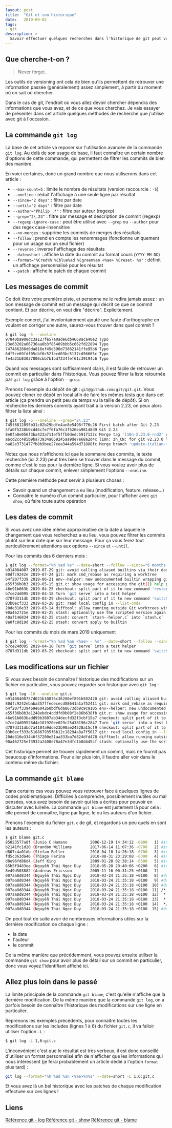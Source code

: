 ```yaml
---
layout: post
title:  "Git et son historique"
date:   2019-09-02
tags:
- git
description: >
  Savoir effectuer quelques recherches dans l'historique de git peut vous faire gagner beaucoup de temps.
---
```


## Que cherche-t-on ?

> Never forget.

Les outils de versioning ont cela de bien qu'ils permettent de retrouver une information passée (généralement) assez simplement, à partir du moment où on sait où chercher.

Dans le cas de git, l'endroit où vous allez devoir chercher dépendra des informations que vous avez, et de ce que vous cherchez. Je vais essayer de présenter dans cet article quelques méthodes de recherche que j'utilise avec git à l'occasion.

## La commande `git log`

La base de cet article va reposer sur l'utilisation avancée de la commande `git log`. Au delà de son usage de base, il faut connaître un certain nombre d'options de cette commande, qui permettent de filtrer les commits de bien des manière.

En voici certaines, donc un grand nombre que nous utiliserons dans cet article :
- `--max-count=5` : limite le nombre de résultats (version raccourcie : `-5`)
- `--oneline` : réduit l'affichage à une seule ligne par résultat
- `--since="2 days"` : filtre par date
- `--until="2 days"` : filtre par date
- `--author="Philip .*"` : filtre par auteur (regexp)
- `--grep="2\.23"` : filtre par message et description de commit (regexp)
- `--regexp-ignore-case` : peut être utilisé avec `--grep` ou `--author` pour des regex case-insensitive
- `--no-merges` : supprime les commits de merges des résultats
- `--follow` : prend en compte les renommages (fonctionne uniquement pour un usage sur un seul fichier)
- `--reverse` : inverse l'affichage des résultats
- `--date=short` : affiche la date du commit au format cours (`YYYY-MM-DD`)
- `--format="%Cred%h %Cblue%ad %Cgreen%an <%ae> %Creset- %s"` : définit un affichage personnalisé pour les résultat
- `--patch` : affiche le patch de chaque commit

## Les messages de commit

Ce doit être votre première piste, et personne ne le redira jamais assez : un bon message de commit est un message qui décrit ce que ce commit contient. Et par décrire, on veut dire "décrire". Explicitement.

Exemple concret, j'ai involontairement ajouté une faute d'orthographe en voulant en corriger une autre, saurez-vous trouver dans quel commit ?

```sh
$ git log -5 --oneline
97840ba908dc3a127fe57a0ade6db4668aca40e2 Typo
23e63202a66736aa0b3f85469bbb5c662fd22894 Typo
747466286d0da816ef45d590d73862141ffe95b6 Typo
6df5ce69fdf05cbf6c52fecd03bc5137cd56665c Typo
fe4a21b83037006cbb7b1bd7234fef61c39194c6 Typo
```

Quand vos messages sont suffisamment clairs, il est facile de retrouver un commit en particulier dans l'historique. Vous pouvez filtrer la liste retournée par `git log` grâce à l'option `--grep`.

Prenons l'exemple du dépôt de git : `git@github.com:git/git.git`. Vous pouvez cloner ce dépôt en local afin de faire les mêmes tests que dans cet article (ça prendra un petit peu de temps vu la taille de dépôt). Si on recherche les derniers commits ayant trait à la version 2.23, on peux alors filtrer la liste ainsi :

```sh
$ git log -5 --oneline --grep="2\.23"
745f6812895b31c02b29bdfe4ae8e5498f776c26 First batch after Git 2.23
5fa0f5238b0cd46cfe7f6fa76c3f526ea98148d9 Git 2.23
8e0fa0e056f3ba423a711ef5ffb0dedc5917132c Merge tag 'l10n-2.23.0-rnd2' of git://github.com/git-l10n/git-po
a6cd2cc485b9ba73934a059245aa9de7e68a2d4c l10n: zh_CN: for git v2.23.0 l10n round 1~2
ba82e3731477fb8b9bee27eea344a594d71888fc Merge branch 'update-italian-translation' of github.com:AlessandroMenti/git-po
```

Notez que nous n'affichons ici que le sommaire des commits, le texte recherché (ici 2.23) peut très bien se trouver dans le message du commit, comme c'est le cas pour la dernière ligne. Si vous voulez avoir plus de détails sur chaque commit, enlever simplement l'options `--oneline`.

Cette première méthode peut servir à plusieurs choses :
- Savoir quand un changement a eu lieu (modification, feature, release...)
- Connaître le numéro d'un commit particulier, pour l'afficher avec `git show`, où faire toute autre opération

## Les dates de commit

Si vous avez une idée même approximative de la date à laquelle le changement que vous recherchez a eu lieu, vous pouvez filtrer les commits plutôt sur leur date que sur leur message. Pour ça vous ferez tout particulièrement attentions aux options `--since` et `--until`.

Pour les commits des 6 derniers mois :

```sh
$ git log --format="%h %ad %s" --date=short --follow --since="6 months ago" git.c
b914084007 2019-07-29 git: avoid calling aliased builtins via their dashed form
80dfc9242e 2019-07-24 git: mark cmd_rebase as requiring a worktree
b4f207f339 2019-06-21 env--helper: new undocumented builtin wrapping git_env_*()
e55f36b8b3 2019-05-15 git.c: show usage for accessing the git(1) help page
46e91b663b 2019-04-25 checkout: split part of it to new command 'restore'
b7ce24d095 2019-04-18 Turn `git serve` into a test helper
d787d311db 2019-03-29 checkout: split part of it to new command 'switch'
83b0ecf333 2019-03-20 git: read local config in --list-cmds
20de316e33 2019-03-14 difftool: allow running outside Git worktrees with --no-index
90a462725e 2019-02-25 stash: optionally use the scripted version again
40af146834 2019-02-25 stash: convert `stash--helper.c` into `stash.c`
8a0fc8d19d 2019-02-25 stash: convert apply to builtin
```

Pour les commits du mois de mars 2019 uniquement

```sh
$ git log --format="%h %ad %an <%ae> - %s" --date=short --follow --since="2019-04-01" --until="2019-04-30" git.c
b7ce24d095 2019-04-18 Turn `git serve` into a test helper
d787d311db 2019-03-29 checkout: split part of it to new command 'switch'
```

## Les modifications sur un fichier

Si vous avez besoin de connaître l'historique des modifications sur un fichier en particulier, vous pouvez regarder son historique avec `git log` :

```sh
$ git log -10 --oneline git.c
b91408400757d021b10876c36280ef891b502420 git: avoid calling aliased builtins via their dashed form
80dfc9242ebaba357ffedececd88641a1a752411 git: mark cmd_rebase as requiring a worktree
b4f207f339469e604260bdf6da8673db9c9c9105 env--helper: new undocumented builtin wrapping git_env_*()
e55f36b8b3e1248ebdc4cddfd9b08f2e86b638fb git.c: show usage for accessing the git(1) help page
46e91b663badd99b3807ab34decfd32f3cbf15e7 checkout: split part of it to new command 'restore'
b7ce24d09526d4e181920ee029c25438196c2847 Turn `git serve` into a test helper
d787d311dbd7a4104a9dde23b90ae24528a15cf9 checkout: split part of it to new command 'switch'
83b0ecf333e518867935f6b12c18294a8a7f5017 git: read local config in --list-cmds
20de316e33446f37200e51aa333ba7d824dfd478 difftool: allow running outside Git worktrees with --no-index
90a462725ef3932a2408e78a47e3dfc1b8d445cf stash: optionally use the scripted version again
```

Cet historique permet de trouver rapidement un commit, mais ne fournit pas beaucoup d'informations. Pour aller plus loin, il faudra aller voir dans le contenu même du fichier.

## La commande `git blame`

Dans certains cas vous pouvez vous retrouver face à quelques lignes de codes problématiques. Difficiles à comprendre, possiblement inutiles ou mal pensées, vous avez besoin de savoir qui les a écrites pour pouvoir en discuter avec lui/elle. La commande `git blame` est justement là pour cela : elle permet de connaître, ligne par ligne, le ou les auteurs d'un fichier.

Prenons l'exemple du fichier `git.c` de git, et regardons un peu quels en sont les auteurs :

```sh
$ git blame git.c
85023577a8f (Junio C Hamano          2006-12-19 14:34:12 -0800   1) #include "builtin.h"
b2141fc1d20 (Brandon Williams        2017-06-14 11:07:36 -0700   2) #include "config.h"
d807c4a01db (Stefan Beller           2018-04-10 14:26:18 -0700   3) #include "exec-cmd.h"
fd5c363da46 (Thiago Farina           2010-08-31 23:29:08 -0300   4) #include "help.h"
d8e96fd86d4 (Jeff King               2009-01-28 02:38:14 -0500   5) #include "run-command.h"
65b5f9483ea (Nguyễn Thái Ngọc Duy    2018-05-20 20:40:06 +0200   6) #include "alias.h"
8e49d503882 (Andreas Ericsson        2005-11-16 00:31:25 +0100   7)
007aa8d8344 (Nguyễn Thái Ngọc Duy    2018-03-24 21:35:18 +0100   8) #define RUN_SETUP           (1<<0)
007aa8d8344 (Nguyễn Thái Ngọc Duy    2018-03-24 21:35:18 +0100   9) #define RUN_SETUP_GENTLY    (1<<1)
007aa8d8344 (Nguyễn Thái Ngọc Duy    2018-03-24 21:35:18 +0100  10) #define USE_PAGER           (1<<2)
007aa8d8344 (Nguyễn Thái Ngọc Duy    2018-03-24 21:35:18 +0100  11) /*
007aa8d8344 (Nguyễn Thái Ngọc Duy    2018-03-24 21:35:18 +0100  12)  * require working tree to be present -- anything uses this needs
007aa8d8344 (Nguyễn Thái Ngọc Duy    2018-03-24 21:35:18 +0100  13)  * RUN_SETUP for reading from the configuration file.
007aa8d8344 (Nguyễn Thái Ngọc Duy    2018-03-24 21:35:18 +0100  14)  */
007aa8d8344 (Nguyễn Thái Ngọc Duy    2018-03-24 21:35:18 +0100  15) #define NEED_WORK_TREE              (1<<3)
```

On peut tout de suite avoir de nombreuses informations utiles sur la dernière modification de chaque ligne :
- la date
- l'auteur
- le commit

De la même manière que précédemment, vous pouvez ensuite utiliser la commande `git show` pour avoir plus de détail sur un commit en particulier, donc vous voyez l'identifiant affiché ici.

## Allez plus loin dans le passé

La limite principale de la commande `git blame`, c'est qu'elle n'affiche que la dernière modification. De la même manière que la commande `git log`, on a parfois besoin de connaître l'historique des modifications sur une ligne en particulier.

Reprenons les exemples précédents, pour connaître toutes les modifications sur les includes (lignes 1 à 6) du fichier `git.c`, il va falloir utiliser l'option `-L` :

```sh
$ git log -L 1,6:git.c
```

L'inconvénient c'est que le résultat est très verbeux, il est donc conseillé d'utiliser un format personnalisé afin de n'afficher que les informations qui nous intéressent (je ferai probablement un article dédié à l'option `format` plus tard) :

```sh
git log --format="%h %ad %an <%ae>%n%s" --date=short -L 1,6:git.c
```

Et vous avez là un bel historique avec les patches de chaque modification effectuée sur ces lignes !

## Liens

[Référence git - log](https://git-scm.com/docs/git-log)
[Référence git - show](https://git-scm.com/docs/git-show)
[Référence git - blame](https://git-scm.com/docs/git-blame)
